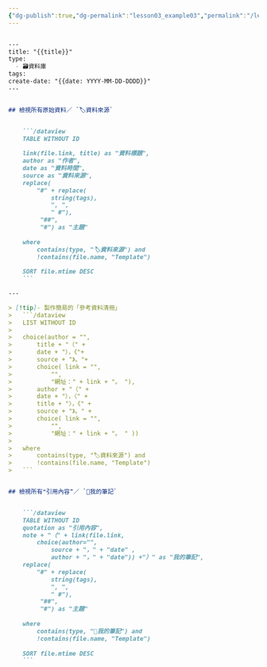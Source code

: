 ```yaml
---
{"dg-publish":true,"dg-permalink":"lesson03_example03","permalink":"/lesson03_example03/","title":"模板03：🗃️ 資料庫／知識地圖／圖書館","tags":["🪨自籌Obsidian工作坊"],"noteIcon":"3","created":"2025-06-22T15:23:10.641+08:00","updated":"2025-06-22T16:37:22.520+08:00"}
---
```



```markdown

---
title: "{{title}}"
type:
  - 🗃️資料庫
tags: 
create-date: "{{date: YYYY-MM-DD-DDDD}}"
---


## 檢視所有原始資料／ `🏷️資料來源`


	```/dataview
	TABLE WITHOUT ID
	
	link(file.link, title) as "資料標題",
	author as "作者",
	date as "資料時間",
	source as "資料來源",
	replace(
		"#" + replace(
			string(tags),
			", ",
			" #"),
		 "##",
		 "#") as "主題"
	
	where 
		contains(type, "🏷️資料來源") and
		!contains(file.name, "Template")
	
	SORT file.mtime DESC
	```

---

> [!tip]- 製作簡易的「參考資料清冊」
> 	```/dataview
> 	LIST WITHOUT ID
> 	
> 	choice(author = "",
> 		title + "（" +
> 		date + "），《"+
> 		source + "》。"+
> 		choice( link = "",
> 			"",
> 			"網址：" + link + "。 "),
> 		author + "（" +
> 		date + "），〈" +
> 		title + "〉，《" +
> 		source + "》。" +
> 		choice( link = "",
> 			"",
> 			"網址：" + link + "。 " ))
> 	
> 	where
> 		contains(type, "🏷️資料來源") and
> 		!contains(file.name, "Template")
> 	```


## 檢視所有❝引用內容❞／ `📝我的筆記`


	```/dataview
	TABLE WITHOUT ID
	quotation as "引用內容",
	note + "（" + link(file.link,
		choice(author="",
			source + "，" + "date" ,
			author + "，" + "date")) +"）" as "我的筆記",
	replace(
		"#" + replace(
			string(tags),
			", ",
			" #"),
		 "##",
		 "#") as "主題"
	
	where 
		contains(type, "📝我的筆記") and
		!contains(file.name, "Template")
	
	SORT file.mtime DESC
	```



```



